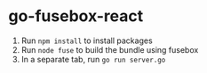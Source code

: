 # go-fusebox-react
1. Run `npm install` to install packages
2. Run `node fuse` to build the bundle using fusebox
3. In a separate tab, run `go run server.go`
